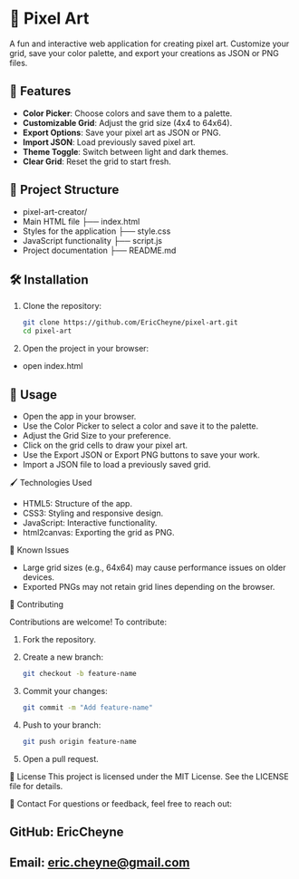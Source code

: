 # 🎨 Pixel Art

A fun and interactive web application for creating pixel art. Customize your grid, save your color palette, and export your creations as JSON or PNG files.

## 🚀 Features

- **Color Picker**: Choose colors and save them to a palette.
- **Customizable Grid**: Adjust the grid size (4x4 to 64x64).
- **Export Options**: Save your pixel art as JSON or PNG.
- **Import JSON**: Load previously saved pixel art.
- **Theme Toggle**: Switch between light and dark themes.
- **Clear Grid**: Reset the grid to start fresh.

## 📂 Project Structure

- pixel-art-creator/
- Main HTML file
  ├── index.html
- Styles for the application
  ├── style.css
- JavaScript functionality
  ├── script.js
- Project documentation
  ├── README.md

## 🛠️ Installation

1. Clone the repository:

   ```bash
   git clone https://github.com/EricCheyne/pixel-art.git
   cd pixel-art

   ```

2. Open the project in your browser:

- open index.html

## 📖 Usage

- Open the app in your browser.
- Use the Color Picker to select a color and save it to the palette.
- Adjust the Grid Size to your preference.
- Click on the grid cells to draw your pixel art.
- Use the Export JSON or Export PNG buttons to save your work.
- Import a JSON file to load a previously saved grid.

🖌️ Technologies Used

- HTML5: Structure of the app.
- CSS3: Styling and responsive design.
- JavaScript: Interactive functionality.
- html2canvas: Exporting the grid as PNG.

🐛 Known Issues

- Large grid sizes (e.g., 64x64) may cause performance issues on older devices.
- Exported PNGs may not retain grid lines depending on the browser.

🤝 Contributing

Contributions are welcome! To contribute:

1. Fork the repository.

2. Create a new branch:

   ```bash
   git checkout -b feature-name
   ```

3. Commit your changes:

   ```bash
   git commit -m "Add feature-name"
   ```

4. Push to your branch:

   ```bash
   git push origin feature-name
   ```

5. Open a pull request.

📄 License
This project is licensed under the MIT License. See the LICENSE file for details.

📧 Contact
For questions or feedback, feel free to reach out:

## GitHub: EricCheyne

## Email: eric.cheyne@gmail.com
